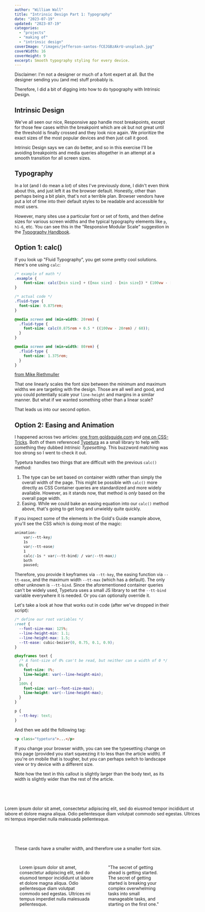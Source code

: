 ```yaml
---
author: "William Wall"
title: "Intrinsic Design Part 1: Typography"
date: "2023-07-19"
updated: "2023-07-19"
categories:
  - "projects"
  - "making of"
  - "intrinsic design"
coverImage: "/images/jefferson-santos-fCEJGBzAkrU-unsplash.jpg"
coverWidth: 16
coverHeight: 9
excerpt: Smooth typography styling for every device.
---
```


Disclaimer: I'm not a designer or much of a font expert at all. But the designer
sending you (and me) stuff probably is.

Therefore, I did a bit of digging into how to do typography with Intrinsic Design.

## Intrinsic Design

We've all seen our nice, Responsive app handle most breakpoints, except for those
few cases within the breakpoint which are _ok_ but not great until the threshold
is finally crossed and they look nice again. We prioritize the exact sizes of the
most popular devices and then just call it good.

Intrinsic Design says we can do better, and so in this exercise I'll be avoiding
breakpoints and media queries altogether in an attempt at a smooth transition
for all screen sizes.

## Typography

In a lot (and I do mean a _lot_) of sites I've previously done, I didn't even
think about this, and just left it as the browser default. Honestly, other than
perhaps being a bit plain, that's not a terrible plan. Browser vendors have put
a lot of time into their default styles to be readable and accessible for most
users.

However, many sites use a particular font or set of fonts, and then define sizes
for various screen widths and the typical typography elements like `p`, `h1-6`,
etc. You can see this in the "Responsive Modular Scale" suggestion in the
[Typography Handbook](https://typographyhandbook.com/).

## Option 1: calc()

If you look up "Fluid Typography", you get some pretty cool solutions. Here's
one using `calc`:

```css
/* example of math */
.example {
    font-size: calc([min size] + ([max size] - [min size]) * (100vw - [min viewport width] ) / ([max viewport width] - [min viewport width])));
}

/* actual code */
.fluid-type {
  font-size: 0.875rem;
}

@media screen and (min-width: 20rem) {
  .fluid-type {
    font-size: calc(0.875rem + 0.5 * ((100vw - 20rem) / 60));
  }
}

@media screen and (min-width: 80rem) {
  .fluid-type {
    font-size: 1.375rem;
  }
}
```
[from Mike Riethmuller](https://www.madebymike.com.au/writing/fluid-type-calc-examples/)

That one linearly scales the font size between the minimum and maximum widths we
are targeting with the design. Those are all well and good, and you could
potentially scale your `line-height` and margins in a similar manner. But what
if we wanted something other than a linear scale?

That leads us into our second option.

## Option 2: Easing and Animation

I happened across two articles: [one from goldsguide.com](https://goldsguide.com/typetura)
and [one on CSS-Tricks](https://css-tricks.com/intrinsic-typography-is-the-future-of-styling-text-on-the-web/).
Both of them referenced [Typetura](https://docs.typetura.com/) as a small library to
help with something they dubbed _Intrinsic Typesetting_. This buzzword matching
was too strong so I went to check it out.

Typetura handles two things that are difficult with the previous `calc()` method:
1. The type can be set based on container width rather than simply the overall
   width of the page. This might be possible with `calc()` more directly as
   CSS Container queries are standardized and more widely available. However, as
   it stands now, that method is _only_ based on the overall page width.
2. Easing. While we could bake an easing equation into our `calc()` method above,
   that's going to get long and unwieldy quite quickly.

If you inspect some of the elements in the Gold's Guide example above, you'll see
the CSS which is doing most of the magic:

```css
animation:
    var(--tt-key)
    1s
    var(--tt-ease)
    1
    calc(-1s * var(--tt-bind) / var(--tt-max))
    both
    paused;
```

Therefore, you provide it keyframes via `--tt-key`, the easing function via
`--tt-ease`, and the maximum width `--tt-max` (which has a default). The only
other unknown is `--tt-bind`. Since the aforementioned container queries can't
be widely used, Typetura uses a small JS library to set the `--tt-bind` variable
everywhere it is needed. Or you can optionally override it.

Let's take a look at how that works out in code (after we've dropped in their
script):

```css
/* define our root variables */
:root {
  --font-size-max: 125%;
  --line-height-min: 1.1;
  --line-height-max: 1.5;
  --tt-ease: cubic-bezier(0, 0.75, 0.1, 0.9);
}

@keyframes text {
  /* A font-size of 0% can't be read, but neither can a width of 0 */
  0% {
    font-size: 0%;
    line-height: var(--line-height-min);
  }
  100% {
    font-size: var(--font-size-max);
    line-height: var(--line-height-max);
  }
}

p {
  --tt-key: text;
}
```

And then we add the following tag:

```html
<p class="typetura">...</p>
```

If you change your browser width, you can see the typesetting change on this
page (provided you start squeezing it to less than the article width). If
you're on mobile that is tougher, but you can perhaps switch to landscape view
or try device with a different size.

Note how the text in this callout is slightly larger than the body text, as its
width is slightly wider than the rest of the article.

<div class="card" style="width: calc(100% + 8rem); margin: 2rem 0 2rem -4rem; padding: 2rem; background: var(--color-base-100); max-width: unset; border-radius: 0.5rem">
    <p>
        Lorem ipsum dolor sit amet, consectetur adipiscing elit, sed do eiusmod
        tempor incididunt ut labore et dolore magna aliqua. Odio pellentesque
        diam volutpat commodo sed egestas. Ultrices mi tempus imperdiet nulla
        malesuada pellentesque.
    </p>
</div>

These cards have a smaller width, and therefore use a smaller font size.

<div style="display: flex; gap: 0.5rem">
    <div class="card" style="max-width: 20rem; background-color: var(--color-base-100); border-radius: 0.5rem; padding: 1rem;">
        <p>
            Lorem ipsum dolor sit amet, consectetur adipiscing elit, sed do eiusmod
            tempor incididunt ut labore et dolore magna aliqua. Odio pellentesque
            diam volutpat commodo sed egestas. Ultrices mi tempus imperdiet nulla
            malesuada pellentesque.
        </p>
    </div>
    <div class="card" style="max-width: 20rem; background-color: var(--color-base-100); border-radius: 0.5rem; padding: 1rem;">
        <p>
            "The secret of getting ahead is getting started. The secret of
            getting started is breaking your complex overwhelming tasks into
            small manageable tasks, and starting on the first one."
        </p>
    </div>
</div>
